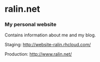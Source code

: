 # ralin.net
### My personal website 

Contains information about me and my blog.

Staging: http://website-ralin.rhcloud.com/

Production: http://www.ralin.net/


